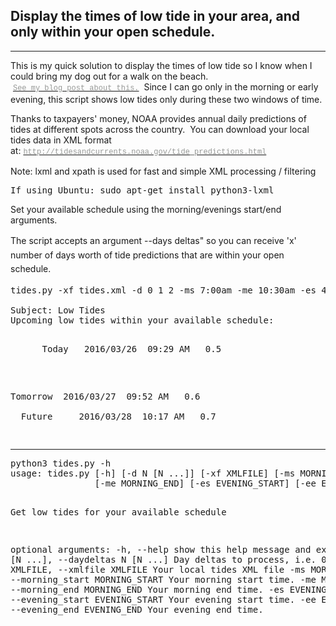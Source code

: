 <h2>Display the times of low tide in your area, and only within your open schedule.</h2>

<hr />
<p>This is my quick solution to display the times of&nbsp;low tide so I know when I could bring my dog out for a walk on the beach. &nbsp;<a href="http://www.jaredlog.com/?p=2261" target="_blank"><span style="color: rgb(150, 152, 150); font-family: Consolas, 'Liberation Mono', Menlo, Courier, monospace; font-size: 12px; line-height: 16.8px; white-space: pre;">See my blog post about this.</span></a> &nbsp;Since I can go only&nbsp;in the morning or early evening,&nbsp;this script shows low tides&nbsp;only during these two windows&nbsp;of time.</p>

<p>Thanks to taxpayers&#39; money, NOAA provides annual daily&nbsp;predictions of tides at different spots&nbsp;across the country. &nbsp;You can download your local tides data in XML format at:&nbsp;<a href="http://tidesandcurrents.noaa.gov/tide_predictions.html" target="_blank"><span style="color: rgb(150, 152, 150); font-family: Consolas, 'Liberation Mono', Menlo, Courier, monospace; font-size: 12px; line-height: 16.8px; white-space: pre;">http://tidesandcurrents.noaa.gov/tide_predictions.html</span></a></p>

<p>Note: lxml and xpath is used&nbsp;for fast and simple XML processing / filtering</p>
<p><pre>If using Ubuntu: sudo apt-get install python3-lxml</pre></p>

<p>Set your available schedule using the morning/evenings start/end arguments.</p>

<p><span style="line-height: 1.6;">The script accepts an&nbsp;argument </span><span style="line-height: 20.8px;">--days deltas&quot;&nbsp;</span><span style="line-height: 1.6;">so you can receive &#39;x&#39; number of days worth of tide predictions that are within your open schedule.</span></p>

<pre>
tides.py -xf tides.xml -d 0 1 2 -ms 7:00am -me 10:30am -es 4:00pm -ee 8:30pm

Subject: Low Tides
Upcoming low tides within your available schedule:

<p>&nbsp; &nbsp; &nbsp; Today &nbsp;&nbsp;2016/03/26 &nbsp;09:29 AM &nbsp; 0.5</p>

<p>Tomorrow &nbsp;2016/03/27 &nbsp;09:52 AM &nbsp; 0.6<br />
&nbsp; Future &nbsp; &nbsp; 2016/03/28 &nbsp;10:17 AM &nbsp; 0.7</p>
</pre>

<hr/>
<pre>
python3 tides.py -h
usage: tides.py [-h] [-d N [N ...]] [-xf XMLFILE] [-ms MORNING_START]
                [-me MORNING_END] [-es EVENING_START] [-ee EVENING_END]

Get low tides for your available schedule

optional arguments:
  -h, --help            show this help message and exit
  -d N [N ...], --daydeltas N [N ...]
                        Day deltas to process, i.e. 0 1 2 3 4
  -xf XMLFILE, --xmlfile XMLFILE
                        Your local tides XML file
  -ms MORNING_START, --morning_start MORNING_START
                        Your morning start time.
  -me MORNING_END, --morning_end MORNING_END
                        Your morning end time.
  -es EVENING_START, --evening_start EVENING_START
                        Your evening start time.
  -ee EVENING_END, --evening_end EVENING_END
                        Your evening end time.
</pre>
